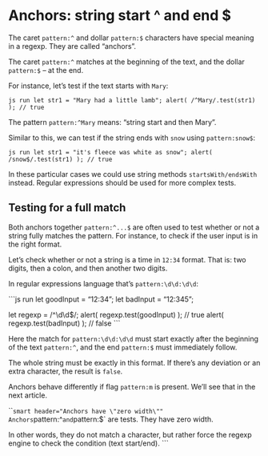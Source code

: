 Anchors: string start ^ and end $
=================================

The caret `pattern:^` and dollar `pattern:$` characters have special meaning in a regexp. They are called “anchors”.

The caret `pattern:^` matches at the beginning of the text, and the dollar `pattern:$` – at the end.

For instance, let’s test if the text starts with `Mary`:

`js run let str1 = "Mary had a little lamb"; alert( /^Mary/.test(str1)         ); // true`

The pattern `pattern:^Mary` means: “string start and then Mary”.

Similar to this, we can test if the string ends with `snow` using `pattern:snow$`:

`js run let str1 = "it's fleece was white as snow"; alert(         /snow$/.test(str1) ); // true`

In these particular cases we could use string methods `startsWith/endsWith` instead. Regular expressions should be used for more complex tests.

Testing for a full match
------------------------

Both anchors together `pattern:^...$` are often used to test whether or not a string fully matches the pattern. For instance, to check if the user input is in the right format.

Let’s check whether or not a string is a time in `12:34` format. That is: two digits, then a colon, and then another two digits.

In regular expressions language that’s `pattern:\d\d:\d\d`:

\`\`\`js run let goodInput = “12:34”; let badInput = “12:345”;

let regexp = /^\\d\\d$/; alert( regexp.test(goodInput) ); // true alert( regexp.test(badInput) ); // false \`\`\`

Here the match for `pattern:\d\d:\d\d` must start exactly after the beginning of the text `pattern:^`, and the end `pattern:$` must immediately follow.

The whole string must be exactly in this format. If there’s any deviation or an extra character, the result is `false`.

Anchors behave differently if flag `pattern:m` is present. We’ll see that in the next article.

\`\``smart header="Anchors have \"zero width\"" Anchors`pattern:^`and`pattern:$\` are tests. They have zero width.

In other words, they do not match a character, but rather force the regexp engine to check the condition (text start/end). \`\`\`
